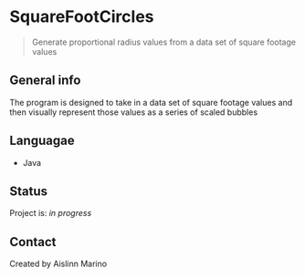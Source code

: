 # SquareFootCircles
> Generate proportional radius values from a data set of square footage values

## General info
The program is designed to take in a data set of square footage values and then visually represent those values as a series of scaled bubbles

## Languagae
* Java

## Status
Project is: _in progress_

## Contact
Created by Aislinn Marino
